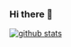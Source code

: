 ### Hi there 👋

[![github stats](https://github-readme-stats.vercel.app/api?username=atihonruk)](https://github.com/anuraghazra/github-readme-stats)


<!--
**atihonruk/atihonruk** is a ✨ _special_ ✨ repository because its `README.md` (this file) appears on your GitHub profile.

Here are some ideas to get you started:

- 🔭 I’m currently working on ...
- 🌱 I’m currently learning ...
- 👯 I’m looking to collaborate on ...
- 🤔 I’m looking for help with ...
- 💬 Ask me about ...
- 📫 How to reach me: ...
- 😄 Pronouns: ...
- ⚡ Fun fact: ...
-->

